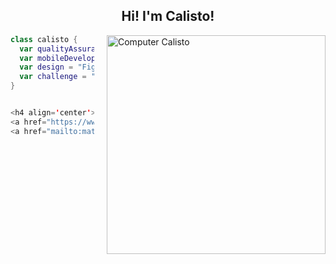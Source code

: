 <h2 align='center'>Hi! I'm Calisto!</h2>

<img src="https://gist.githubusercontent.com/vininjr/d29bb07bdadb41e4b0923bc8fa748b1a/raw/88f20c9d749d756be63f22b09f3c4ac570bc5101/programming.gif" min-width="550px" max-width="550px" width="350" align="right" style="margin-left: 20px;" alt="Computer Calisto">


```swift
class calisto {
  var qualityAssurance = "Cypress, JMeter";
  var mobileDeveloper = "Swift, UIKit, SwiftUI";
  var design = "Figma, Photoshop, Illustrator";
  var challenge = "Trying my best everyday!";
}


<h4 align='center'>You can reach me on:<br> <br>
<a href="https://www.linkedin.com/in/mateuscalisto/"><img src="https://img.shields.io/badge/linkedin-%230077B5.svg?&style=for-the-badge&logo=linkedin&logoColor=white" /></a>
<a href="mailto:mateus.bruno.calisto@gmail.com"><img src="https://img.shields.io/badge/Gmail-D14836?style=for-the-badge&logo=gmail&logoColor=white" /></a>

